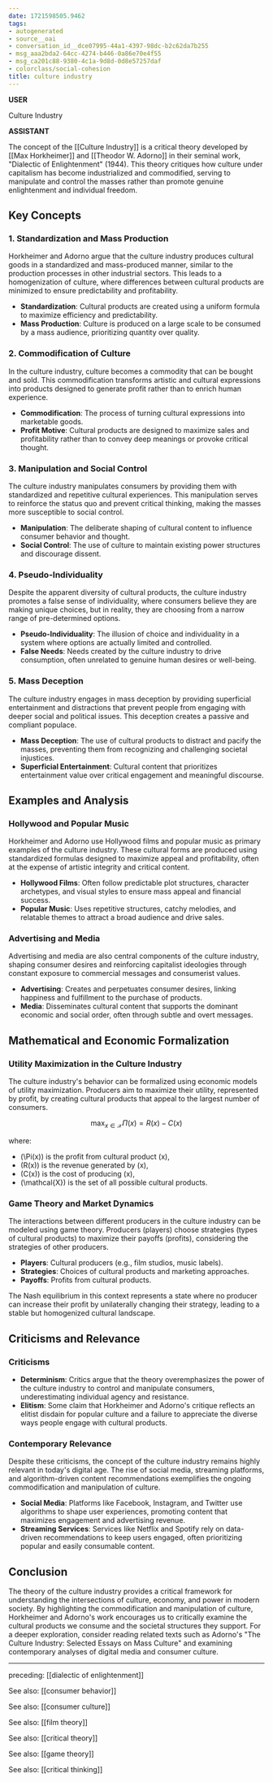 ```yaml
---
date: 1721598505.9462
tags:
- autogenerated
- source__oai
- conversation_id__dce07995-44a1-4397-98dc-b2c62da7b255
- msg_aaa2bda2-64cc-4274-b446-0a86e70e4f55
- msg_ca201c88-9380-4c1a-9d8d-0d8e57257daf
- colorclass/social-cohesion
title: culture industry
---
```


**USER**

Culture Industry


**ASSISTANT**

The concept of the [[Culture Industry]] is a critical theory developed by [[Max Horkheimer]] and [[Theodor W. Adorno]] in their seminal work, "Dialectic of Enlightenment" (1944). This theory critiques how culture under capitalism has become industrialized and commodified, serving to manipulate and control the masses rather than promote genuine enlightenment and individual freedom.

## Key Concepts

### 1. Standardization and Mass Production
Horkheimer and Adorno argue that the culture industry produces cultural goods in a standardized and mass-produced manner, similar to the production processes in other industrial sectors. This leads to a homogenization of culture, where differences between cultural products are minimized to ensure predictability and profitability.

- **Standardization**: Cultural products are created using a uniform formula to maximize efficiency and predictability.
- **Mass Production**: Culture is produced on a large scale to be consumed by a mass audience, prioritizing quantity over quality.

### 2. Commodification of Culture
In the culture industry, culture becomes a commodity that can be bought and sold. This commodification transforms artistic and cultural expressions into products designed to generate profit rather than to enrich human experience.

- **Commodification**: The process of turning cultural expressions into marketable goods.
- **Profit Motive**: Cultural products are designed to maximize sales and profitability rather than to convey deep meanings or provoke critical thought.

### 3. Manipulation and Social Control
The culture industry manipulates consumers by providing them with standardized and repetitive cultural experiences. This manipulation serves to reinforce the status quo and prevent critical thinking, making the masses more susceptible to social control.

- **Manipulation**: The deliberate shaping of cultural content to influence consumer behavior and thought.
- **Social Control**: The use of culture to maintain existing power structures and discourage dissent.

### 4. Pseudo-Individuality
Despite the apparent diversity of cultural products, the culture industry promotes a false sense of individuality, where consumers believe they are making unique choices, but in reality, they are choosing from a narrow range of pre-determined options.

- **Pseudo-Individuality**: The illusion of choice and individuality in a system where options are actually limited and controlled.
- **False Needs**: Needs created by the culture industry to drive consumption, often unrelated to genuine human desires or well-being.

### 5. Mass Deception
The culture industry engages in mass deception by providing superficial entertainment and distractions that prevent people from engaging with deeper social and political issues. This deception creates a passive and compliant populace.

- **Mass Deception**: The use of cultural products to distract and pacify the masses, preventing them from recognizing and challenging societal injustices.
- **Superficial Entertainment**: Cultural content that prioritizes entertainment value over critical engagement and meaningful discourse.

## Examples and Analysis

### Hollywood and Popular Music
Horkheimer and Adorno use Hollywood films and popular music as primary examples of the culture industry. These cultural forms are produced using standardized formulas designed to maximize appeal and profitability, often at the expense of artistic integrity and critical content.

- **Hollywood Films**: Often follow predictable plot structures, character archetypes, and visual styles to ensure mass appeal and financial success.
- **Popular Music**: Uses repetitive structures, catchy melodies, and relatable themes to attract a broad audience and drive sales.

### Advertising and Media
Advertising and media are also central components of the culture industry, shaping consumer desires and reinforcing capitalist ideologies through constant exposure to commercial messages and consumerist values.

- **Advertising**: Creates and perpetuates consumer desires, linking happiness and fulfillment to the purchase of products.
- **Media**: Disseminates cultural content that supports the dominant economic and social order, often through subtle and overt messages.

## Mathematical and Economic Formalization

### Utility Maximization in the Culture Industry

The culture industry's behavior can be formalized using economic models of utility maximization. Producers aim to maximize their utility, represented by profit, by creating cultural products that appeal to the largest number of consumers.

$$
\max_{x \in \mathcal{X}} \Pi(x) = R(x) - C(x)
$$

where:
- \(\Pi(x)\) is the profit from cultural product \(x\),
- \(R(x)\) is the revenue generated by \(x\),
- \(C(x)\) is the cost of producing \(x\),
- \(\mathcal{X}\) is the set of all possible cultural products.

### Game Theory and Market Dynamics

The interactions between different producers in the culture industry can be modeled using game theory. Producers (players) choose strategies (types of cultural products) to maximize their payoffs (profits), considering the strategies of other producers.

- **Players**: Cultural producers (e.g., film studios, music labels).
- **Strategies**: Choices of cultural products and marketing approaches.
- **Payoffs**: Profits from cultural products.

The Nash equilibrium in this context represents a state where no producer can increase their profit by unilaterally changing their strategy, leading to a stable but homogenized cultural landscape.

## Criticisms and Relevance

### Criticisms
- **Determinism**: Critics argue that the theory overemphasizes the power of the culture industry to control and manipulate consumers, underestimating individual agency and resistance.
- **Elitism**: Some claim that Horkheimer and Adorno's critique reflects an elitist disdain for popular culture and a failure to appreciate the diverse ways people engage with cultural products.

### Contemporary Relevance
Despite these criticisms, the concept of the culture industry remains highly relevant in today's digital age. The rise of social media, streaming platforms, and algorithm-driven content recommendations exemplifies the ongoing commodification and manipulation of culture.

- **Social Media**: Platforms like Facebook, Instagram, and Twitter use algorithms to shape user experiences, promoting content that maximizes engagement and advertising revenue.
- **Streaming Services**: Services like Netflix and Spotify rely on data-driven recommendations to keep users engaged, often prioritizing popular and easily consumable content.

## Conclusion

The theory of the culture industry provides a critical framework for understanding the intersections of culture, economy, and power in modern society. By highlighting the commodification and manipulation of culture, Horkheimer and Adorno's work encourages us to critically examine the cultural products we consume and the societal structures they support. For a deeper exploration, consider reading related texts such as Adorno's "The Culture Industry: Selected Essays on Mass Culture" and examining contemporary analyses of digital media and consumer culture.


---

preceding: [[dialectic of enlightenment]]

See also: [[consumer behavior]]


See also: [[consumer culture]]


See also: [[film theory]]


See also: [[critical theory]]


See also: [[game theory]]


See also: [[critical thinking]]